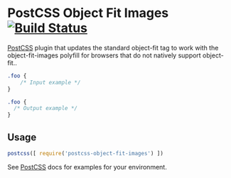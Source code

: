 # PostCSS Object Fit Images [![Build Status][ci-img]][ci]

[PostCSS] plugin that updates the standard object-fit tag to work with the object-fit-images polyfill for browsers that do not natively support object-fit..

[PostCSS]: https://github.com/postcss/postcss
[ci-img]:  https://travis-ci.org/mshick/postcss-object-fit-images.svg
[ci]:      https://travis-ci.org/mshick/postcss-object-fit-images

```css
.foo {
    /* Input example */
}
```

```css
.foo {
  /* Output example */
}
```

## Usage

```js
postcss([ require('postcss-object-fit-images') ])
```

See [PostCSS] docs for examples for your environment.
